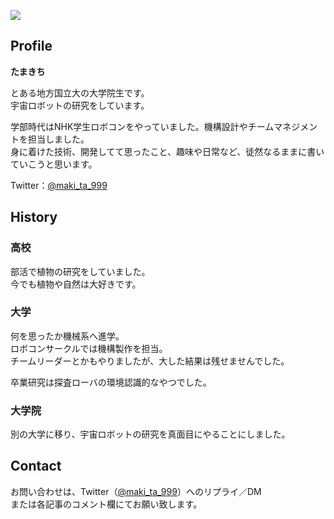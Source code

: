 ![](/img/tamakichi.jpg) 
## Profile 
**たまきち**  

とある地方国立大の大学院生です。  
宇宙ロボットの研究をしています。

学部時代はNHK学生ロボコンをやっていました。機構設計やチームマネジメントを担当しました。  
身に着けた技術、開発してて思ったこと、趣味や日常など、徒然なるままに書いていこうと思います。

Twitter：[@maki_ta_999](https://twitter.com/maki_ta_999)


## History
### 高校
部活で植物の研究をしていました。  
今でも植物や自然は大好きです。
### 大学
何を思ったか機械系へ進学。  
ロボコンサークルでは機構製作を担当。  
チームリーダーとかもやりましたが、大した結果は残せませんでした。
 
卒業研究は探査ローバの環境認識的なやつでした。

### 大学院
別の大学に移り、宇宙ロボットの研究を真面目にやることにしました。

## Contact
お問い合わせは、Twitter（[@maki_ta_999](https://twitter.com/maki_ta_999)）へのリプライ／DM  
または各記事のコメント欄にてお願い致します。



